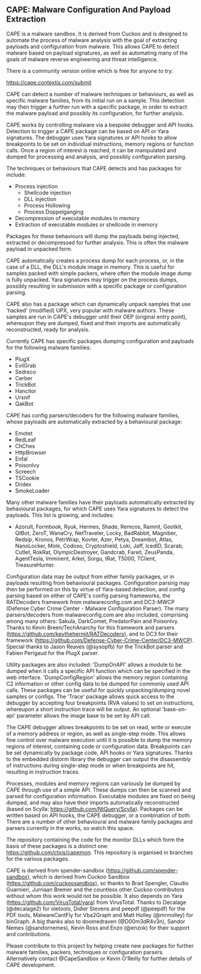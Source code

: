 ## CAPE: Malware Configuration And Payload Extraction

CAPE is a malware sandbox. It is derived from Cuckoo and is designed to automate the process of malware analysis with the goal of extracting payloads and configuration from malware. This allows CAPE to detect malware based on payload signatures, as well as automating many of the goals of malware reverse engineering and threat intelligence.

There is a community version online which is free for anyone to try:

https://cape.contextis.com/submit

CAPE can detect a number of malware techniques or behaviours, as well as specific malware families, from its initial run on a sample. This detection may then trigger a further run with a specific package, in order to extract the malware payload and possibly its configuration, for further analysis.

CAPE works by controlling malware via a bespoke debugger and API hooks. Detection to trigger a CAPE package can be based on API or Yara signatures. The debugger uses Yara signatures or API hooks to allow breakpoints to be set on individual instructions, memory regions or function calls. Once a region of interest is reached, it can be manipulated and dumped for processing and analysis, and possibly configuration parsing.

The techniques or behaviours that CAPE detects and has packages for include:
- Process injection
    - Shellcode injection
    - DLL injection
    - Process Hollowing
    - Process Doppelganging
- Decompression of executable modules in memory
- Extraction of executable modules or shellcode in memory

Packages for these behaviours will dump the payloads being injected, extracted or decompressed for further analysis. This is often the malware payload in unpacked form.

CAPE automatically creates a process dump for each process, or, in the case of a DLL, the DLL's module image in memory. This is useful for samples packed with simple packers, where often the module image dump is fully unpacked. Yara signatures may trigger on the process dumps, possibly resulting in submission with a specific package or configuration parsing.
    
CAPE also has a package which can dynamically unpack samples that use 'hacked' (modified) UPX, very popular with malware authors. These samples are run in CAPE's debugger until their OEP (original entry point), whereupon they are dumped, fixed and their imports are automatically reconstructed, ready for analysis.
    
Currently CAPE has specific packages dumping configuration and payloads for the following malware families:
- PlugX
- EvilGrab
- Sedreco
- Cerber
- TrickBot
- Hancitor
- Ursnif
- QakBot

CAPE has config parsers/decoders for the following malware families, whose payloads are automatically extracted by a behavioural package:
- Emotet
- RedLeaf
- ChChes
- HttpBrowser
- Enfal
- PoisonIvy
- Screech
- TSCookie
- Dridex
- SmokeLoader

Many other malware families have their payloads automatically extracted by behavioural packages, for which CAPE uses Yara signatures to detect the payloads. This list is growing, and includes:
- Azorult, Formbook, Ryuk, Hermes, Shade, Remcos, Ramnit, Gootkit, QtBot, ZeroT, WanaCry, NetTraveler, Locky, BadRabbit, Magniber, Redsip, Kronos, PetrWrap, Kovter, Azer, Petya, Dreambot, Atlas, NanoLocker, Mole, Codoso, Cryptoshield, Loki, Jaff, IcedID, Scarab, Cutlet, RokRat, OlympicDestroyer, Gandcrab, Fareit, ZeusPanda, AgentTesla, Imminent, Arkei, Sorgu, tRat, T5000, TClient, TreasureHunter.
    
Configuration data may be output from either family packages, or in payloads resulting from behavioural packages. Configuration parsing may then be performed on this by virtue of Yara-based detection, and config parsing based on either of CAPE's config parsing frameworks, the RATDecoders framework from malwareconfig.com and DC3-MWCP (Defense Cyber Crime Center - Malware Configuration Parser). The many parsers/decoders from malwareconfig.com are also included, comprising among many others: Sakula, DarkComet, PredatorPain and PoisonIvy. Thanks to Kevin Breen/TechAnarchy for this framework and parsers (https://github.com/kevthehermit/RATDecoders), and to DC3 for their framework (https://github.com/Defense-Cyber-Crime-Center/DC3-MWCP). Special thanks to Jason Reaves (@sysopfb) for the TrickBot parser and Fabien Perigaud for the PlugX parser.

Utility packages are also included: 'DumpOnAPI' allows a module to be dumped when it calls a specific API function which can be specified in the web interface. 'DumpConfigRegion' allows the memory region containing C2 information or other config data to be dumped for commonly used API calls. These packages can be useful for quickly unpacking/dumping novel samples or configs. The 'Trace' package allows quick access to the debugger by accepting four breakpoints (RVA values) to set on instructions, whereupon a short instruction trace will be output. An optional 'base-on-api' parameter allows the image base to be set by API call.

The CAPE debugger allows breakpoints to be set on read, write or execute of a memory address or region, as well as single-step mode. This allows fine control over malware execution until it is possible to dump the memory regions of interest, containing code or configuration data. Breakpoints can be set dynamically by package code, API hooks or Yara signatures. Thanks to the embedded distorm library the debugger can output the disassembly of instructions during single-step mode or when breakpoints are hit, resulting in instruction traces.

Processes, modules and memory regions can variously be dumped by CAPE through use of a simple API. These dumps can then be scanned and parsed for configuration information. Executable modules are fixed on being dumped, and may also have their imports automatically reconstructed (based on Scylla: https://github.com/NtQuery/Scylla). Packages can be written based on API hooks, the CAPE debugger, or a combination of both. There are a number of other behavioural and malware family packages and parsers currently in the works, so watch this space.

The repository containing the code for the monitor DLLs which form the basis of these packages is a distinct one: https://github.com/ctxis/capemon. This repository is organised in branches for the various packages.

CAPE is derived from spender-sandbox (https://github.com/spender-sandbox), which is derived from Cuckoo Sandbox (https://github.com/cuckoosandbox), so thanks to Brad Spengler, Claudio Guarnieri, Jurriaan Bremer and the countless other Cuckoo contributors without whom this work would not be possible. It also depends on Yara (https://github.com/VirusTotal/yara) from VirusTotal. Thanks to Decalage (@decalage2) for oletools, Didier Stevens and peepdf (@peepdf) for the PDF tools, MalwareCantFly for Vba2Graph and Matt Holley (@mrmolley) for binGraph. A big thanks also to doomedraven (@D00m3dR4v3n), Sandor Nemes (@sandornemes), Kevin Ross and Enzo (@enzok) for their support and contributions.

Please contribute to this project by helping create new packages for further malware families, packers, techniques or configuration parsers. Alternatively contact @CapeSandbox or Kevin O'Reilly for further details of CAPE development.
